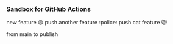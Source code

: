 ### Sandbox for GitHub Actions

new feature :smile: push another feature :police: push cat feature :cat: 

from main to publish
